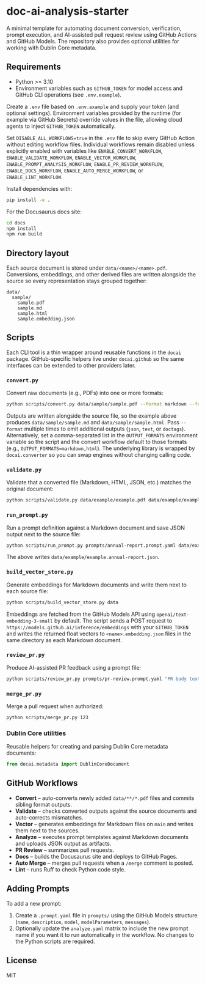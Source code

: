 # doc-ai-analysis-starter

A minimal template for automating document conversion, verification, prompt execution, and AI-assisted pull request review using GitHub Actions and GitHub Models. The repository also provides optional utilities for working with Dublin Core metadata.

## Requirements

- Python >= 3.10
- Environment variables such as `GITHUB_TOKEN` for model access and GitHub CLI operations (see `.env.example`).

Create a `.env` file based on `.env.example` and supply your token (and optional settings). Environment variables provided by the runtime (for example via GitHub Secrets) override values in the file, allowing cloud agents to inject `GITHUB_TOKEN` automatically.

Set `DISABLE_ALL_WORKFLOWS=true` in the `.env` file to skip every GitHub Action without editing workflow files. Individual workflows remain disabled unless explicitly enabled with variables like `ENABLE_CONVERT_WORKFLOW`, `ENABLE_VALIDATE_WORKFLOW`, `ENABLE_VECTOR_WORKFLOW`, `ENABLE_PROMPT_ANALYSIS_WORKFLOW`, `ENABLE_PR_REVIEW_WORKFLOW`, `ENABLE_DOCS_WORKFLOW`, `ENABLE_AUTO_MERGE_WORKFLOW`, or `ENABLE_LINT_WORKFLOW`.

Install dependencies with:

```bash
pip install -e .
```

For the Docusaurus docs site:

```bash
cd docs
npm install
npm run build
```

## Directory layout

Each source document is stored under `data/<name>/<name>.pdf`. Conversions,
embeddings, and other derived files are written alongside the source so every
representation stays grouped together:

```
data/
  sample/
    sample.pdf
    sample.md
    sample.html
    sample.embedding.json
```

## Scripts

Each CLI tool is a thin wrapper around reusable functions in the `docai` package.
GitHub-specific helpers live under `docai.github` so the same interfaces can be
extended to other providers later.

### `convert.py`

Convert raw documents (e.g., PDFs) into one or more formats:

```bash
python scripts/convert.py data/sample/sample.pdf --format markdown --format html
```

Outputs are written alongside the source file, so the example above produces
`data/sample/sample.md` and `data/sample/sample.html`. Pass `--format` multiple
times to emit additional outputs (`json`, `text`, or `doctags`). Alternatively,
set a comma-separated list in the `OUTPUT_FORMATS` environment variable so the
script and the convert workflow default to those formats (e.g.,
`OUTPUT_FORMATS=markdown,html`). The underlying library is wrapped by
`docai.converter` so you can swap engines without changing calling code.

### `validate.py`

Validate that a converted file (Markdown, HTML, JSON, etc.) matches the original document:

```bash
python scripts/validate.py data/example/example.pdf data/example/example.md
```

### `run_prompt.py`

Run a prompt definition against a Markdown document and save JSON output next to the source file:

```bash
python scripts/run_prompt.py prompts/annual-report.prompt.yaml data/example/example.md
```

The above writes `data/example/example.annual-report.json`.

### `build_vector_store.py`

Generate embeddings for Markdown documents and write them next to each source file:

```bash
python scripts/build_vector_store.py data
```

Embeddings are fetched from the GitHub Models API using
`openai/text-embedding-3-small` by default. The script sends a POST request to
`https://models.github.ai/inference/embeddings` with your `GITHUB_TOKEN` and
writes the returned float vectors to `<name>.embedding.json` files in the same
directory as each Markdown document.

### `review_pr.py`

Produce AI-assisted PR feedback using a prompt file:

```bash
python scripts/review_pr.py prompts/pr-review.prompt.yaml "PR body text"
```

### `merge_pr.py`

Merge a pull request when authorized:

```bash
python scripts/merge_pr.py 123
```

### Dublin Core utilities

Reusable helpers for creating and parsing Dublin Core metadata documents:

```python
from docai.metadata import DublinCoreDocument
```

## GitHub Workflows

- **Convert** – auto-converts newly added `data/**/*.pdf` files and commits sibling format outputs.
- **Validate** – checks converted outputs against the source documents and auto-corrects mismatches.
- **Vector** – generates embeddings for Markdown files on `main` and writes them next to the sources.
- **Analyze** – executes prompt templates against Markdown documents and uploads JSON output as artifacts.
- **PR Review** – summarizes pull requests.
- **Docs** – builds the Docusaurus site and deploys to GitHub Pages.
- **Auto Merge** – merges pull requests when a `/merge` comment is posted.
- **Lint** – runs Ruff to check Python code style.

## Adding Prompts

To add a new prompt:

1. Create a `.prompt.yaml` file in `prompts/` using the GitHub Models structure (`name`, `description`, `model`, `modelParameters`, `messages`).
2. Optionally update the `analyze.yaml` matrix to include the new prompt name if you want it to run automatically in the workflow.
No changes to the Python scripts are required.

## License

MIT

